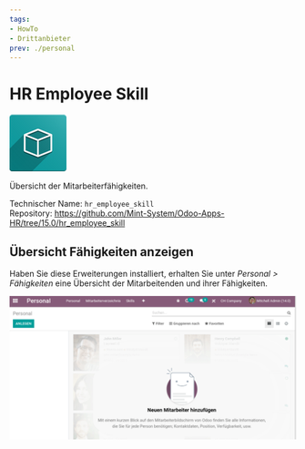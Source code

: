 ```yaml
---
tags:
- HowTo
- Drittanbieter
prev: ./personal
---
```

# HR Employee Skill
![icon_oms_box](assets/icon_oms_box.png)

Übersicht der Mitarbeiterfähigkeiten.

Technischer Name: `hr_employee_skill`\
Repository: <https://github.com/Mint-System/Odoo-Apps-HR/tree/15.0/hr_employee_skill>

## Übersicht Fähigkeiten anzeigen

Haben Sie diese Erweiterungen installiert, erhalten Sie unter *Personal > Fähigkeiten* eine Übersicht der Mitarbeitenden und ihrer Fähigkeiten.

![HR Employee Skill](assets/HR%20Employee%20Skill.gif)